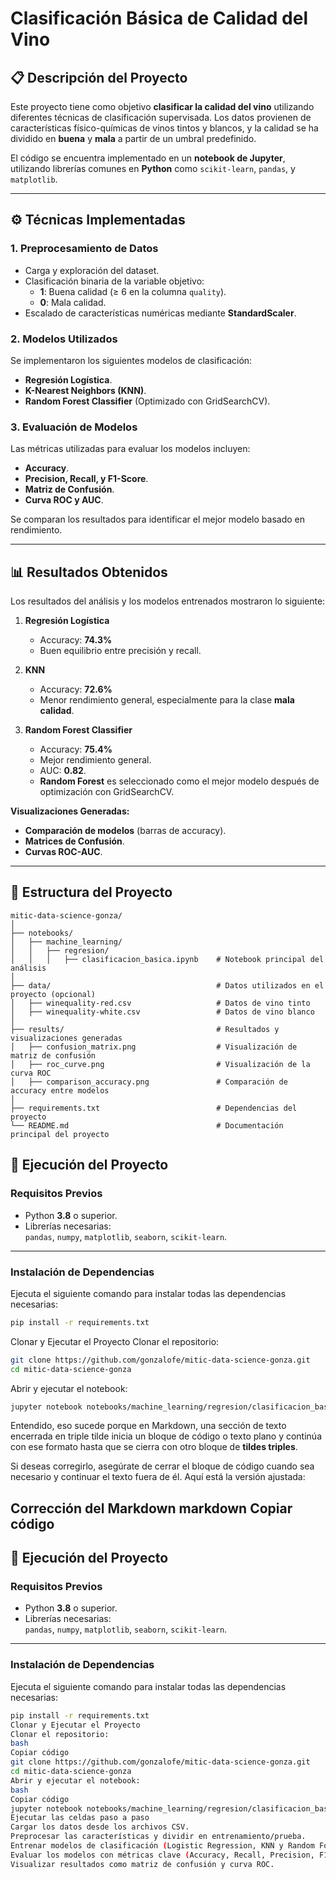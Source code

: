 # Clasificación Básica de Calidad del Vino

## 📋 Descripción del Proyecto
Este proyecto tiene como objetivo **clasificar la calidad del vino** utilizando diferentes técnicas de clasificación supervisada. Los datos provienen de características físico-químicas de vinos tintos y blancos, y la calidad se ha dividido en **buena** y **mala** a partir de un umbral predefinido.

El código se encuentra implementado en un **notebook de Jupyter**, utilizando librerías comunes en **Python** como `scikit-learn`, `pandas`, y `matplotlib`.

---

## ⚙️ Técnicas Implementadas

### **1. Preprocesamiento de Datos**
- Carga y exploración del dataset.
- Clasificación binaria de la variable objetivo:
  - **1**: Buena calidad (≥ 6 en la columna `quality`).
  - **0**: Mala calidad.
- Escalado de características numéricas mediante **StandardScaler**.

### **2. Modelos Utilizados**
Se implementaron los siguientes modelos de clasificación:
- **Regresión Logística**.
- **K-Nearest Neighbors (KNN)**.
- **Random Forest Classifier** (Optimizado con GridSearchCV).

### **3. Evaluación de Modelos**
Las métricas utilizadas para evaluar los modelos incluyen:
- **Accuracy**.
- **Precision, Recall, y F1-Score**.
- **Matriz de Confusión**.
- **Curva ROC y AUC**.

Se comparan los resultados para identificar el mejor modelo basado en rendimiento.

---

## 📊 Resultados Obtenidos
Los resultados del análisis y los modelos entrenados mostraron lo siguiente:

1. **Regresión Logística**
   - Accuracy: **74.3%**
   - Buen equilibrio entre precisión y recall.

2. **KNN**
   - Accuracy: **72.6%**
   - Menor rendimiento general, especialmente para la clase **mala calidad**.

3. **Random Forest Classifier**
   - Accuracy: **75.4%**
   - Mejor rendimiento general.
   - AUC: **0.82**.
   - **Random Forest** es seleccionado como el mejor modelo después de optimización con GridSearchCV.

**Visualizaciones Generadas:**
- **Comparación de modelos** (barras de accuracy).
- **Matrices de Confusión**.
- **Curvas ROC-AUC**.

---

## 📂 **Estructura del Proyecto**

```plaintext
mitic-data-science-gonza/
│
├── notebooks/
│   ├── machine_learning/
│   │   ├── regresion/
│   │   │   ├── clasificacion_basica.ipynb    # Notebook principal del análisis
│
├── data/                                     # Datos utilizados en el proyecto (opcional)
│   ├── winequality-red.csv                   # Datos de vino tinto
│   ├── winequality-white.csv                 # Datos de vino blanco
│
├── results/                                  # Resultados y visualizaciones generadas
│   ├── confusion_matrix.png                  # Visualización de matriz de confusión
│   ├── roc_curve.png                         # Visualización de la curva ROC
│   ├── comparison_accuracy.png               # Comparación de accuracy entre modelos
│
├── requirements.txt                          # Dependencias del proyecto
└── README.md                                 # Documentación principal del proyecto
```


## 🚀 **Ejecución del Proyecto**

### **Requisitos Previos**
- Python **3.8** o superior.
- Librerías necesarias:  
  `pandas`, `numpy`, `matplotlib`, `seaborn`, `scikit-learn`.

---

### **Instalación de Dependencias**

Ejecuta el siguiente comando para instalar todas las dependencias necesarias:

```bash
pip install -r requirements.txt
```
Clonar y Ejecutar el Proyecto
Clonar el repositorio:
```bash
git clone https://github.com/gonzalofe/mitic-data-science-gonza.git
cd mitic-data-science-gonza
```
Abrir y ejecutar el notebook:
```bash
jupyter notebook notebooks/machine_learning/regresion/clasificacion_basica.ipynb
```

Entendido, eso sucede porque en Markdown, una sección de texto encerrada en triple tilde inicia un bloque de código o texto plano y continúa con ese formato hasta que se cierra con otro bloque de **tildes triples**.

Si deseas corregirlo, asegúrate de cerrar el bloque de código cuando sea necesario y continuar el texto fuera de él. Aquí está la versión ajustada:

Corrección del Markdown
markdown
Copiar código
---

## 🚀 **Ejecución del Proyecto**

### **Requisitos Previos**
- Python **3.8** o superior.
- Librerías necesarias:  
  `pandas`, `numpy`, `matplotlib`, `seaborn`, `scikit-learn`.

---

### **Instalación de Dependencias**

Ejecuta el siguiente comando para instalar todas las dependencias necesarias:

```bash
pip install -r requirements.txt
Clonar y Ejecutar el Proyecto
Clonar el repositorio:
bash
Copiar código
git clone https://github.com/gonzalofe/mitic-data-science-gonza.git
cd mitic-data-science-gonza
Abrir y ejecutar el notebook:
bash
Copiar código
jupyter notebook notebooks/machine_learning/regresion/clasificacion_basica.ipynb
Ejecutar las celdas paso a paso
Cargar los datos desde los archivos CSV.
Preprocesar las características y dividir en entrenamiento/prueba.
Entrenar modelos de clasificación (Logistic Regression, KNN y Random Forest).
Evaluar los modelos con métricas clave (Accuracy, Recall, Precision, F1-Score).
Visualizar resultados como matriz de confusión y curva ROC.

